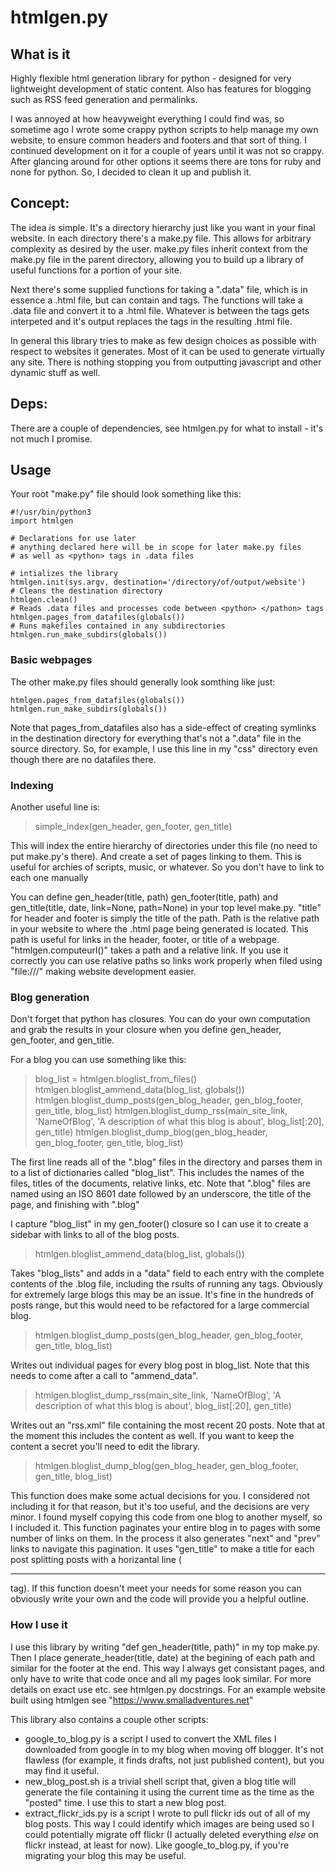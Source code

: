 htmlgen.py
==========

## What is it
Highly flexible html generation library for python - designed for very lightweight development of static content. Also has features for blogging such as RSS feed generation and permalinks.

I was annoyed at how heavyweight everything I could find was, so sometime ago I wrote some crappy python scripts to help manage my own website, to ensure common headers and footers and that sort of thing. I continued development on it for a couple of years until it was not so crappy. After glancing around for other options it seems there are tons for ruby and none for python. So, I decided to clean it up and publish it.

## Concept:
The idea is simple. It's a directory hierarchy just like you want in your final website. In each directory there's a make.py file. This allows for arbitrary complexity as desired by the user. make.py files inherit context from the make.py file in the parent directory, allowing you to build up a library of useful functions for a portion of your site.

Next there's some supplied functions for taking a ".data" file, which is in essence a .html file, but can contain <python> and </python> tags. The functions will take a .data file and convert it to a .html file. Whatever is between the <python> tags gets interpeted and it's output replaces the tags in the resulting .html file.

In general this library tries to make as few design choices as possible with respect to websites it generates. Most of it can be used to generate virtually any site. There is nothing stopping you from outputting javascript and other dynamic stuff as well.

## Deps:
There are a couple of dependencies, see htmlgen.py for what to install - it's not much I promise.

## Usage
Your root "make.py" file should look something like this:
```
#!/usr/bin/python3
import htmlgen

# Declarations for use later
# anything declared here will be in scope for later make.py files
# as well as <python> tags in .data files

# intializes the library
htmlgen.init(sys.argv, destination='/directory/of/output/website') 
# Cleans the destination directory
htmlgen.clean() 
# Reads .data files and processes code between <python> </pathon> tags
htmlgen.pages_from_datafiles(globals()) 
# Runs makefiles contained in any subdirectories
htmlgen.run_make_subdirs(globals()) 
```

### Basic webpages
The other make.py files should generally look somthing like just:
```
htmlgen.pages_from_datafiles(globals())
htmlgen.run_make_subdirs(globals())
```
Note that pages_from_datafiles also has a side-effect of creating symlinks in the destination directory for everything that's not a ".data" file in the source directory. So, for example, I use this line in my "css" directory even though there are no datafiles there.

### Indexing
Another useful line is:

> simple_index(gen_header, gen_footer, gen_title) 

This will index the entire hierarchy of directories under this file (no need to put make.py's there). And create a set of pages linking to them. This is useful for archies of scripts, music, or whatever. So you don't have to link to each one manually

You can define gen_header(title, path) gen_footer(title, path) and gen_title(title, date, link=None, path=None) in your top level make.py. "title" for header and footer is simply the title of the path. Path is the relative path in your website to where the .html page being generated is located. This path is useful for links in the header, footer, or title of a webpage. "htmlgen.computeurl()" takes a path and a relative link. If you use it correctly you can use relative paths so links work properly when filed using "file:///" making website development easier.

### Blog generation
Don't forget that python has closures. You can do your own computation and grab the results in your closure when you define gen_header, gen_footer, and gen_title.

For a blog you can use something like this:

> blog_list = htmlgen.bloglist_from_files()
> htmlgen.bloglist_ammend_data(blog_list, globals())
> htmlgen.bloglist_dump_posts(gen_blog_header, gen_blog_footer, gen_title, blog_list)
> htmlgen.bloglist_dump_rss(main_site_link, 'NameOfBlog', 'A description of what this blog is about', blog_list[:20], gen_title)
> htmlgen.bloglist_dump_blog(gen_blog_header, gen_blog_footer, gen_title, blog_list)

The first line reads all of the ".blog" files in the directory and parses them in to a list of dictionaries called "blog_list". This includes the names of the files, titles of the documents, relative links, etc. Note that ".blog" files are named using an ISO 8601 date followed by an underscore, the title of the page, and finishing with ".blog"

I capture "blog_list" in my gen_footer() closure so I can use it to create a sidebar with links to all of the blog posts.

> htmlgen.bloglist_ammend_data(blog_list, globals())

Takes "blog_lists" and adds in a "data" field to each entry with the complete contents of the .blog file, including the rsults of running any <python> tags. Obviously for extremely large blogs this may be an issue. It's fine in the hundreds of posts range, but this would need to be refactored for a large commercial blog.

> htmlgen.bloglist_dump_posts(gen_blog_header, gen_blog_footer, gen_title, blog_list)

Writes out individual pages for every blog post in blog_list. Note that this needs to come after a call to "ammend_data". 

> htmlgen.bloglist_dump_rss(main_site_link, 'NameOfBlog', 'A description of what this blog is about', blog_list[:20], gen_title)

Writes out an "rss.xml" file containing the most recent 20 posts. Note that at the moment this includes the content as well. If you want to keep the content a secret you'll need to edit the library.

> htmlgen.bloglist_dump_blog(gen_blog_header, gen_blog_footer, gen_title, blog_list)

This function does make some actual decisions for you. I considered not including it for that reason, but it's too useful, and the decisions are very minor. I found myself copying this code from one blog to another myself, so I included it.
This function paginates your entire blog in to pages with some number of links on them. In the process it also generates "next" and "prev" links to navigate this pagination. It uses "gen_title" to make a title for each post splitting posts with a horizantal line (<hr> tag).
If this function doesn't meet your needs for some reason you can obviously write your own and the code will provide you a helpful outline. 

### How I use it
I use this library by writing "def gen_header(title, path)" in my top make.py. Then I place <python> generate_header(title, date) </python> at the begining of each path and similar for the footer at the end. This way I always get consistant pages, and only have to write that code once and all my pages look similar. For more details on exact use etc. see htmlgen.py docstrings. For an example website built using htmlgen see "https://www.smalladventures.net"

This library also contains a couple other scripts:

- google_to_blog.py is a script I used to convert the XML files I downloaded from google in to my blog when moving off blogger. It's not flawless (for example, it finds drafts, not just published content), but you may find it useful.
- new_blog_post.sh is a trivial shell script that, given a blog title will generate the file containing it using the current time as the time as the "posted" time. I use this to start a new blog post.
- extract_flickr_ids.py is a script I wrote to pull flickr ids out of all of my blog posts. This way I could identify which images are being used so I could potentially migrate off flickr (I actually deleted everything *else* on flickr instead, at least for now). Like google_to_blog.py, if you're migrating your blog this may be useful.
